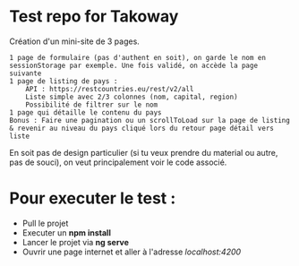 # Test repo for Takoway
Création d'un mini-site de 3 pages.

    1 page de formulaire (pas d'authent en soit), on garde le nom en sessionStorage par exemple. Une fois validé, on accède la page suivante
    1 page de listing de pays :
        API : https://restcountries.eu/rest/v2/all
        Liste simple avec 2/3 colonnes (nom, capital, region)
        Possibilité de filtrer sur le nom
    1 page qui détaille le contenu du pays
    Bonus : Faire une pagination ou un scrollToLoad sur la page de listing & revenir au niveau du pays cliqué lors du retour page détail vers liste

En soit pas de design particulier (si tu veux prendre du material ou autre, pas de souci), on veut principalement voir le code associé.

# Pour executer le test :
* Pull le projet
* Executer un **npm install**
* Lancer le projet via **ng serve**
* Ouvrir une page internet et aller à l'adresse *localhost:4200*